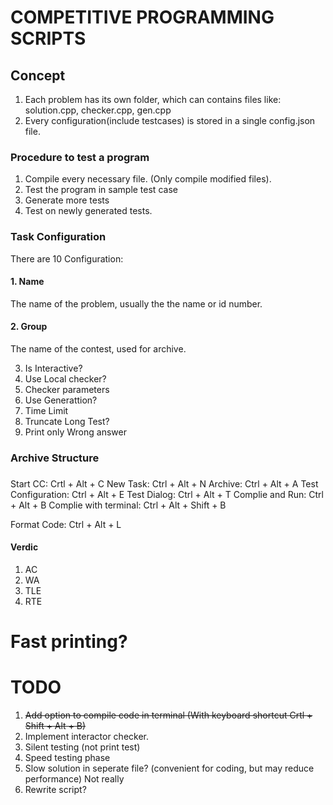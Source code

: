 # COMPETITIVE PROGRAMMING SCRIPTS

## Concept
1. Each problem has its own folder, which can contains files like: solution.cpp, checker.cpp, gen.cpp
2. Every configuration(include testcases) is stored in a single config.json file.
### Procedure to test a program
1. Compile every necessary file. (Only compile modified files).
2. Test the program in sample test case
3. Generate more tests
4. Test on newly generated tests.

### Task Configuration
There are 10 Configuration:
#### 1. Name
The name of the problem, usually the the name or id number.
#### 2. Group
The name of the contest, used for archive.

3. Is Interactive?
4. Use Local checker? 
5. Checker parameters
6. Use Generattion? 
7. Time Limit
8. Truncate Long Test?
9. Print only Wrong answer

### Archive Structure

### 
Start CC: Crtl + Alt + C
New Task: Ctrl + Alt + N
Archive: Ctrl + Alt + A
Test Configuration: Ctrl + Alt + E
Test Dialog: Ctrl + Alt + T
Complie and Run: Ctrl + Alt + B
Complie with terminal: Ctrl + Alt + Shift + B

Format Code: Ctrl + Alt + L




#### Verdic
1. AC
2. WA
3. TLE
4. RTE

# Fast printing?


# TODO
1. ~~Add option to compile code in terminal (With keyboard shortcut Crtl + Shift + Alt + B)~~
2. Implement interactor checker.
3. Silent testing (not print test)
4. Speed testing phase
5. Slow solution in seperate file? (convenient for coding, but may reduce performance)
    Not really
6. Rewrite script?